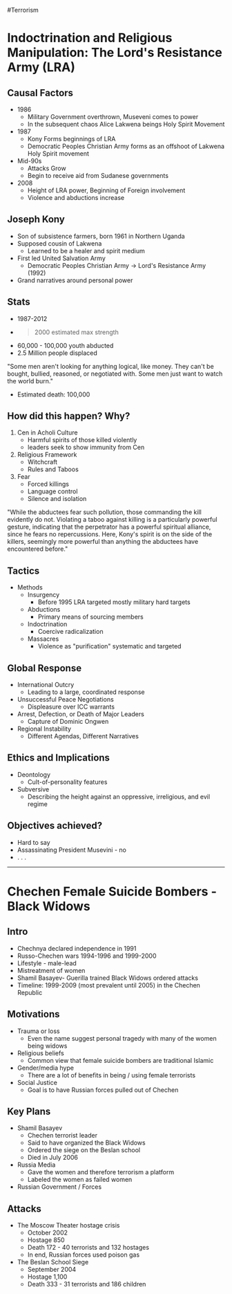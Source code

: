 #Terrorism
# Indoctrination and Religious Manipulation: The Lord's Resistance Army (LRA)

## Causal Factors
- 1986
	- Military Government overthrown, Museveni comes to power
	- In the subsequent chaos Alice Lakwena beings Holy Spirit Movement
- 1987
	- Kony Forms beginnings of LRA
	- Democratic Peoples Christian Army forms as an offshoot of Lakwena Holy Spirit movement
- Mid-90s
	- Attacks Grow
	- Begin to receive aid from Sudanese governments
- 2008
	- Height of LRA power, Beginning of Foreign involvement
	- Violence and abductions increase

## Joseph Kony
- Son of subsistence farmers, born 1961 in Northern Uganda
- Supposed cousin of Lakwena
	- Learned to be a healer and spirit medium
- First led United Salvation Army
	- Democratic Peoples Christian Army -> Lord's Resistance Army (1992)
- Grand narratives around personal power

## Stats
- 1987-2012
- >2000 estimated max strength
- 60,000 - 100,000 youth abducted
- 2.5 Million people displaced

"Some men aren't looking for anything logical, like money. They can't be bought, bullied, reasoned, or negotiated with. Some men just want to watch the world burn."

- Estimated death: 100,000 

## How did this happen? Why?
1. Cen in Acholi Culture
	- Harmful spirits of those killed violently
	- leaders seek to show immunity from Cen
2. Religious Framework
	- Witchcraft
	- Rules and Taboos
3. Fear
	- Forced killings
	- Language control
	- Silence and isolation

"While the abductees fear such pollution, those commanding the kill  evidently do not. Violating a taboo against killing is a particularly powerful gesture, indicating that the perpetrator has a powerful spiritual alliance, since he fears no repercussions. Here, Kony's spirit is on the side of the killers, seemingly more powerful than anything the abductees have encountered before."

## Tactics
- Methods
	- Insurgency
		- Before 1995 LRA targeted mostly military hard targets
	- Abductions
		- Primary means of sourcing members
	- Indoctrination
		- Coercive radicalization
	- Massacres
		- Violence as "purification" systematic and targeted

## Global Response
- International Outcry
	- Leading to a large, coordinated response
- Unsuccessful Peace Negotiations
	- Displeasure over ICC warrants
- Arrest, Defection, or Death of Major Leaders
	- Capture of Dominic Ongwen
- Regional Instability
	- Different Agendas, Different Narratives

## Ethics and Implications
- Deontology
	- Cult-of-personality features
- Subversive
	- Describing the height against an oppressive, irreligious, and evil regime


## Objectives achieved?
- Hard to say
- Assassinating President Musevini - no
- . . .

---

# Chechen Female Suicide Bombers - Black Widows
## Intro
- Chechnya declared independence in 1991
- Russo-Chechen wars 1994-1996 and 1999-2000
- Lifestyle - male-lead
- Mistreatment of women
- Shamil Basayev- Guerilla trained Black Widows ordered attacks
- Timeline: 1999-2009 (most prevalent until 2005) in the Chechen Republic

## Motivations
- Trauma or loss
	- Even the name suggest personal tragedy with many of the women being widows
- Religious beliefs
	- Common view that female suicide bombers are traditional Islamic
- Gender/media hype
	- There are a lot of benefits in being / using female terrorists
- Social Justice
	- Goal is to have Russian forces pulled out of Chechen

## Key Plans
- Shamil Basayev
	- Chechen terrorist leader
	- Said to have organized the Black Widows
	- Ordered the siege on the Beslan school
	- Died in July 2006
- Russia Media
	- Gave the women and therefore terrorism a platform
	- Labeled the women as failed women
- Russian Government / Forces

## Attacks
- The Moscow Theater hostage crisis
	- October 2002 
	- Hostage 850
	- Death 172 - 40 terrorists and 132 hostages
	- In end, Russian forces used poison gas
- The Beslan School Siege 
	- September 2004
	- Hostage 1,100
	- Death 333 - 31 terrorists and 186 children